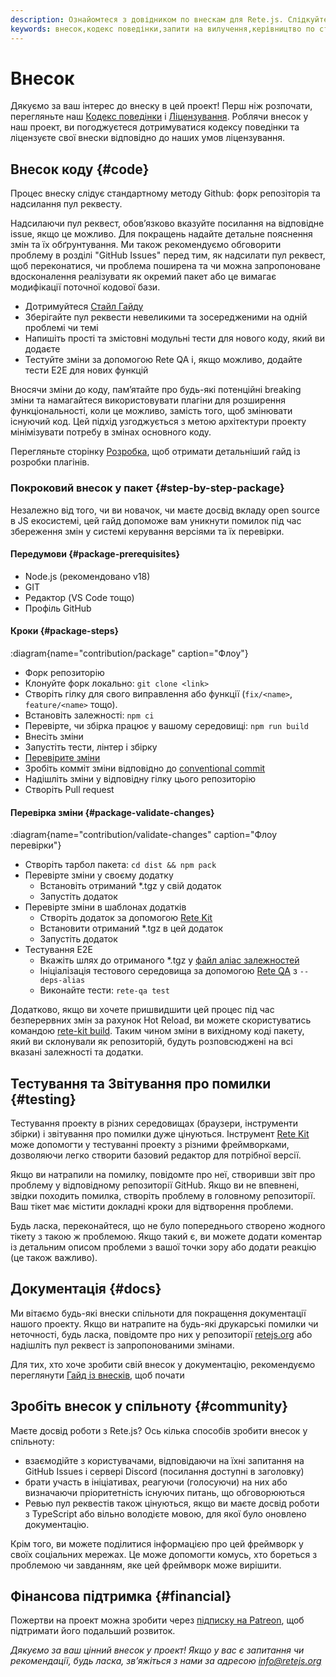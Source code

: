 ```yaml
---
description: Ознайомтеся з довідником по внескам для Rete.js. Слідкуйте за процесом внесення коду, практикою тестування, звітами про помилки та іншими цінними порадами
keywords: внесок,кодекс поведінки,запити на вилучення,керівництво по стилю
---
```


# Внесок

Дякуємо за ваш інтерес до внеску в цей проект! Перш ніж розпочати, перегляньте наш [Кодекс поведінки](/uk/docs/code-of-conduct) і [Ліцензування](/uk/docs/licensing). Роблячи внесок у наш проект, ви погоджуєтеся дотримуватися кодексу поведінки та ліцензуєте свої внески відповідно до наших умов ліцензування.

## Внесок коду {#code}

Процес внеску слідує стандартному методу Github: форк репозіторія та надсилання пул реквесту.

Надсилаючи пул реквест, обов’язково вказуйте посилання на відповідне issue, якщо це можливо. Для покращень надайте детальне пояснення змін та їх обґрунтування. Ми також рекомендуємо обговорити проблему в розділі "GitHub Issues" перед тим, як надсилати пул реквест, щоб переконатися, чи проблема поширена та чи можна запропоноване вдосконалення реалізувати як окремий пакет або це вимагає модифікації поточної кодової бази.

- Дотримуйтеся [Стайл Гайду](/uk/docs/development/#style-guide)
- Зберігайте пул реквести невеликими та зосередженими на одній проблемі чи темі
- Напишіть прості та змістовні модульні тести для нового коду, який ви додаєте
- Тестуйте зміни за допомогою Rete QA і, якщо можливо, додайте тести E2E для нових функцій

Вносячи зміни до коду, пам’ятайте про будь-які потенційні breaking зміни та намагайтеся використовувати плагіни для розширення функціональності, коли це можливо, замість того, щоб змінювати існуючий код. Цей підхід узгоджується з метою архітектури проекту мінімізувати потребу в змінах основного коду.

Перегляньте сторінку [Розробка](/uk/docs/development), щоб отримати детальніший гайд із розробки плагінів.

### Покроковий внесок у пакет {#step-by-step-package}

Незалежно від того, чи ви новачок, чи маєте досвід вкладу open source в JS екосистемі, цей гайд допоможе вам уникнути помилок під час збереження змін у системі керування версіями та їх перевірки.

#### Передумови {#package-prerequisites}
- Node.js (рекомендовано v18)
- GIT
- Редактор (VS Code тощо)
- Профіль GitHub

#### Кроки {#package-steps}

:diagram{name="contribution/package" caption="Флоу"}

- Форк репозиторію
- Клонуйте форк локально: `git clone <link>`
- Створіть гілку для свого виправлення або функції (`fix/<name>`, `feature/<name>` тощо).
- Встановіть залежності: `npm ci`
- Перевірте, чи збірка працює у вашому середовищі: `npm run build`
- Внесіть зміни
- Запустіть тести, лінтер і збірку
- [Перевірите зміни](#package-validate-changes)
- Зробіть комміт зміни відповідно до [conventional commit](https://www.conventionalcommits.org/en/v1.0.0/)
- Надішліть зміни у відповідну гілку цього репозиторію
- Створіть Pull request

#### Перевірка зміни {#package-validate-changes}

:diagram{name="contribution/validate-changes" caption="Флоу перевірки"}

- Створіть тарбол пакета: `cd dist && npm pack`
- Перевірте зміни у своєму додатку
   - Встановіть отриманий *.tgz у свій додаток
   - Запустіть додаток
- Перевірте зміни в шаблонах додатків
   - Створіть додаток за допомогою [Rete Kit](/docs/development/rete-kit)
   - Встановити отриманий *.tgz в цей додаток
   - Запустіть додаток
- Тестування E2E
   - Вкажіть шлях до отриманого *.tgz у [файл аліас залежностей](/docs/quality-assurance#init)
   - Ініціалізація тестового середовища за допомогою [Rete QA](/docs/quality-assurance#rete-qa) з `--deps-alias`
   - Виконайте тести: `rete-qa test`

Додатково, якщо ви хочете пришвидшити цей процес під час безперервних змін за рахунок Hot Reload, ви можете скористуватись командою [rete-kit build](/docs/development/rete-kit#build-deps-rete-kit). Таким чином зміни в вихідному коді пакету, який ви склонували як репозиторій, будуть розповсюджені на всі вказані залежності та додатки.

## Тестування та Звітування про помилки {#testing}

Тестування проекту в різних середовищах (браузери, інструменти збірки) і звітування про помилки дуже цінуються. Інструмент [Rete Kit](/uk/docs/development/rete-kit) може допомогти у тестуванні проекту з різними фреймворками, дозволяючи легко створити базовий редактор для потрібної версії.

Якщо ви натрапили на помилку, повідомте про неї, створивши звіт про проблему у відповідному репозиторії GitHub. Якщо ви не впевнені, звідки походить помилка, створіть проблему в головному репозиторії. Ваш тікет має містити докладні кроки для відтворення проблеми.

Будь ласка, переконайтеся, що не було попереднього створено жодного тікету з такою ж проблемою. Якщо такий є, ви можете додати коментар із детальним описом проблеми з вашої точки зору або додати реакцію (це також важливо).

## Документація {#docs}

Ми вітаємо будь-які внески спільноти для покращення документації нашого проекту. Якщо ви натрапите на будь-які друкарські помилки чи неточності, будь ласка, повідомте про них у репозиторії [retejs.org](https://github.com/retejs/retejs.org) або надішліть пул реквест із запропонованими змінами.

Для тих, хто хоче зробити свій внесок у документацію, рекомендуємо переглянути [Гайд із внесків](https://github.com/retejs/retejs.org/blob/main/CONTRIBUTION.md), щоб почати

## Зробіть внесок у спільноту {#community}

Маєте досвід роботи з Rete.js? Ось кілька способів зробити внесок у спільноту:

- взаємодійте з користувачами, відповідаючи на їхні запитання на GitHub Issues і сервері Discord (посилання доступні в заголовку)
- брати участь в ініціативах, реагуючи (голосуючи) на них або визначаючи пріоритетність існуючих питань, що обговорюються
- Ревью пул реквестів також цінуються, якщо ви маєте досвід роботи з TypeScript або вільно володієте мовою, для якої було оновлено документацію.

Крім того, ви можете поділитися інформацією про цей фреймворк у своїх соціальних мережах. Це може допомогти комусь, хто бореться з проблемою чи завданням, яке цей фреймворк може вирішити.

## Фінансова підтримка {#financial}

Пожертви на проект можна зробити через [підписку на Patreon](https://patreon.com/ni55an), щоб підтримати його подальший розвиток.

*Дякуємо за ваш цінний внесок у проект! Якщо у вас є запитання чи рекомендації, будь ласка, зв’яжіться з нами за адресою info@retejs.org*
